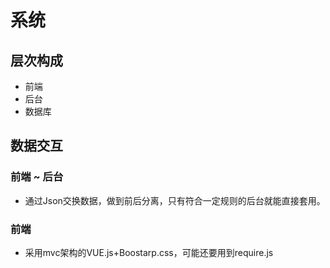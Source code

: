 # 系统
## 层次构成
- 前端
- 后台
- 数据库
## 数据交互
### 前端 ~ 后台
- 通过Json交换数据，做到前后分离，只有符合一定规则的后台就能直接套用。  
### 前端
- 采用mvc架构的VUE.js+Boostarp.css，可能还要用到require.js